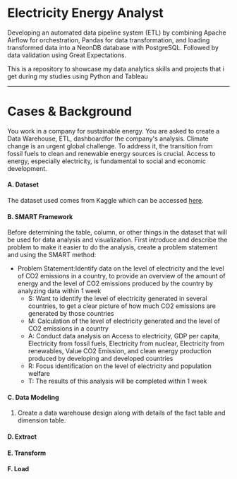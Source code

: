 # Electricity Energy Analyst

Developing an automated data pipeline system (ETL) by combining Apache Airflow for orchestration, Pandas for data transformation, and loading transformed data into a NeonDB database with PostgreSQL. Followed by data validation using Great Expectations.

This is a repository to showcase my data analytics skills and projects that i get during my studies using Python and Tableau

---

# Cases & Background
You work in a company for sustainable energy. You are asked to create a Data Warehouse, ETL, dashboardfor the company's analysis. Climate change is an urgent global challenge. To address it, the transition from fossil fuels to clean and renewable energy sources is crucial. Access to energy, especially electricity, is fundamental to social and economic development.

#### A. Dataset
The dataset used comes from Kaggle which can be accessed [here](https://console.cloud.google.com/bigquery?p=bigquery-public-data&d=thelook_ecommerce).

#### B. SMART Framework
Before determining the table, column, or other things in the dataset that will be used for data analysis and visualization. First introduce and describe the problem to make it easier to do the analysis, create a problem statement and using the SMART method:
  - Problem Statement:Identify data on the level of electricity and the level of CO2 emissions in a country, to provide an overview of the amount of energy and the level of CO2 emissions produced by the country by analyzing data within 1 week
      + S: Want to identify the level of electricity generated in several countries, to get a clear picture of how much CO2 emissions are generated by those countries
      + M: Calculation of the level of electricity generated and the level of CO2 emissions in a country
      + A: Conduct data analysis on Access to electricity, GDP per capita, Electricity from fossil fuels, Electricity from nuclear, Electricity from renewables, Value CO2 Emission, and clean energy production produced by developing and developed countries
      + R: Focus identification on the level of electricity and population welfare
      + T: The results of this analysis will be completed within 1 week

#### C. Data Modeling
1. Create a data warehouse design along with details of the fact table and dimension table.

#### D. Extract


#### E. Transform



#### F. Load

